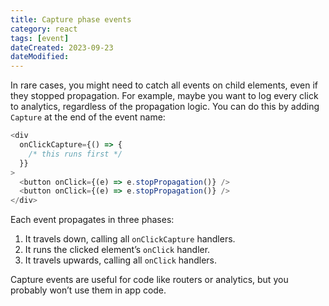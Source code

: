 ```yaml
---
title: Capture phase events
category: react
tags: [event]
dateCreated: 2023-09-23
dateModified:
---
```


In rare cases, you might need to catch all events on child elements, even if they stopped propagation. For example,
maybe you want to log every click to analytics, regardless of the propagation logic. You can do this by adding `Capture`
at the end of the event name:

```javascript
<div
  onClickCapture={() => {
    /* this runs first */
  }}
>
  <button onClick={(e) => e.stopPropagation()} />
  <button onClick={(e) => e.stopPropagation()} />
</div>
```

Each event propagates in three phases:

1. It travels down, calling all `onClickCapture` handlers.
2. It runs the clicked element’s `onClick` handler.
3. It travels upwards, calling all `onClick` handlers.

Capture events are useful for code like routers or analytics, but you probably won’t use them in app code.
